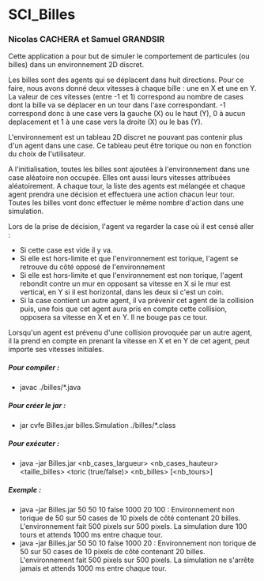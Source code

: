 # SCI_Billes
### Nicolas CACHERA et Samuel GRANDSIR

Cette application a pour but de simuler le comportement de particules (ou billes) dans un environnement 2D discret.

Les billes sont des agents qui se déplacent dans huit directions. Pour ce faire, nous avons donné deux vitesses à chaque bille : une en X et une en Y. La valeur de ces vitesses (entre -1 et 1) correspond au nombre de cases dont la bille va se déplacer en un tour dans l'axe correspondant. -1 correspond donc à une case vers la gauche (X) ou le haut (Y), 0 à aucun deplacement et 1 à une case vers la droite (X) ou le bas (Y). 

L'environnement est un tableau 2D discret ne pouvant pas contenir plus d'un agent dans une case. Ce tableau peut être torique ou non en fonction du choix de l'utilisateur.

A l'initialisation, toutes les billes sont ajoutées à l'environnement dans une case aléatoire non occupée. Elles ont aussi leurs vitesses attribuées aléatoirement. A chaque tour, la liste des agents est mélangée et chaque agent prendra une décision et effectuera une action chacun leur tour. Toutes les billes vont donc effectuer le même nombre d'action dans une simulation.

Lors de la prise de décision, l'agent va regarder la case où il est censé aller :
* Si cette case est vide il y va. 
* Si elle est hors-limite et que l'environnement est torique, l'agent se retrouve du côté opposé de l'environnement 
* Si elle est hors-limite et que l'environnement est non torique, l'agent rebondit contre un mur en opposant sa vitesse en X si le mur est vertical, en Y si il est horizontal, dans les deux si c'est un coin.
* Si la case contient un autre agent, il va prévenir cet agent de la collision puis, une fois que cet agent aura pris en compte cette collision, opposera sa vitesse en X et en Y. Il ne bouge pas ce tour.

Lorsqu'un agent est prévenu d'une collision provoquée par un autre agent, il la prend en compte en prenant la vitesse en X et en Y de cet agent, peut importe ses vitesses initiales.

##### Pour compiler :
* javac ./billes/*.java

##### Pour créer le jar :
* jar cvfe Billes.jar billes.Simulation ./billes/*.class

##### Pour exécuter :
* java -jar Billes.jar <nb_cases_largueur> <nb_cases_hauteur> <taille_billes> <toric (true/false)> <latence en ms> <nb_billes> [<nb_tours>]

##### Exemple :
* java -jar Billes.jar 50 50 10 false 1000 20 100 : Environnement non torique de 50 sur 50 cases de 10 pixels de côté contenant 20 billes. L'environnement fait 500 pixels sur 500 pixels. La simulation dure 100 tours et attends 1000 ms entre chaque tour.
* java -jar Billes.jar 50 50 10 false 1000 20 : Environnement non torique de 50 sur 50 cases de 10 pixels de côté contenant 20 billes. L'environnement fait 500 pixels sur 500 pixels. La simulation ne s'arrête jamais et attends 1000 ms entre chaque tour.

